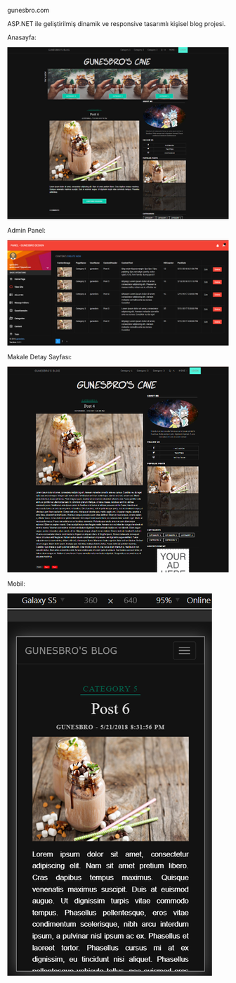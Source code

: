 gunesbro.com

ASP.NET ile geliştirilmiş dinamik ve responsive tasarımlı kişisel blog projesi.

Anasayfa:

![](https://github.com/gunesbro/gunesbro.com/blob/master/screenshots/1.png)

Admin Panel:

![](https://github.com/gunesbro/gunesbro.com/blob/master/screenshots/2.png)

Makale Detay Sayfası:

![](https://github.com/gunesbro/gunesbro.com/blob/master/screenshots/3.png)

Mobil:

![](https://github.com/gunesbro/gunesbro.com/blob/master/screenshots/5.png)

